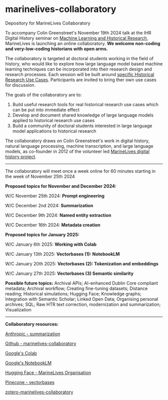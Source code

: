 # marinelives-collaboratory
Depository for MarineLives Collaboratory

To accompany Colin Greenstreet's November 19th 2024 talk at the IHR Digital History seminar on [Machine Learning and Historical Research](https://www.history.ac.uk/events/ai-agents-historical-research-a-new-skill-set-historians), MarineLives is launching an online collaboratory.
**We welcome non-coding and very-low-coding historians with open arms.** 

The collaboratory is targeted at doctoral students working in the field of history, who would like to explore how large language model based machine learning techniques can be incorporated into their research design and research processes. Each session will be built around [specific Historical Research Use Cases](https://github.com/Addaci/marinelives-collaboratory/wiki/Historical-Research-Use-Cases). Participants are invited to bring ther own use cases for discussion. 

The goals of the collaboratory are to:
1. Build useful research tools for real historical research use cases which can be put into immediate effect
2. Develop and document shared knowledge of large language models applied to historical research use cases
3. Build a community of doctoral students interested in large language model applications to historical research

The collaboratory draws on Colin Greenstreet's work in digital history, natural language processing, machine transcription, and large language models, as co-founder in 2012 of the volunteer led [MarineLives digital history project](https://app.transkribus.org/sites/marinelivesorg/about).

----------------------------------------------------------------------------------------------------------------------------------------------------------

The collaboratory will meet once a week online for 60 minutes starting in the week of November 25th 2024

**Proposed topics for November and December 2024:**

W/C November 25th 2024: **Prompt engineering**

W/C December 2nd 2024:  **Summarization**

W/C December 9th 2024: **Named entity extraction**

W/C December 16th 2024: **Metadata creation**

**Proposed topics for January 2025:**

W/C January 6th 2025: **Working with Colab**

W/C January 13th 2025: **Vectorbases (1): NotebookLM**

W/C January 20th 2025: **Vectorbases (2): Tokenization and embeddings**

W/C January 27th 2025: **Vectorbases (3) Semantic similarity**

**Possible future topics:** Archival APIs; AI-enhanced Dublin Core compliant metadata; Archival workflow; Creating fine-tuning datasets; Distance reading; Historical simulations; Hugging Face; Knowledge graphs; Integration with Semantic Scholar; Linked Open Data; Organising personal archives; SQL; Raw HTR text correction, modernization and summarization; Visualization

----------------------------------------------------------------------------------------------------------------------------------------------------------
**Collaboratory resources:**

[Anthropic - summarization](https://github.com/anthropics/anthropic-cookbook/blob/main/skills/summarization/guide.ipynb/)

[Github - marinelives-collaboratory](https://github.com/Addaci/marinelives-collaboratory/blob/main/README.md)

[Google's Colab](https://colab.research.google.com/)

[Google's NotebookLM](https://notebooklm.google/)

[Hugging Face - MarineLives Organisation](https://huggingface.co/MarineLives)

[Pinecone - vectorbases](https://www.pinecone.io/)

[zotero-marinelives-collaboratory](https://www.zotero.org/groups/5750789/marinelives-collaboratory/library)




